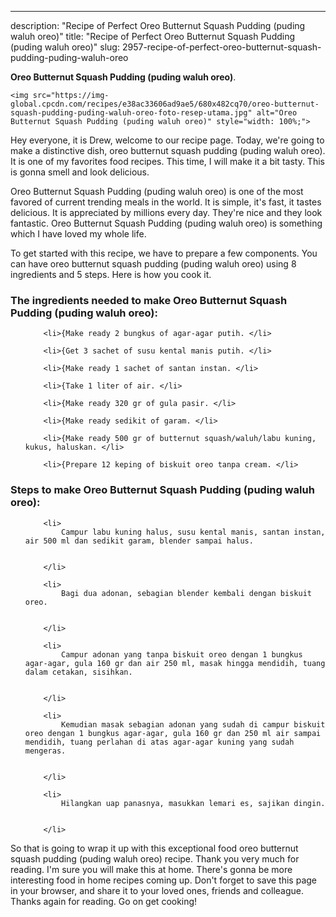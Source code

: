 ---
description: "Recipe of Perfect Oreo Butternut Squash Pudding (puding waluh oreo)"
title: "Recipe of Perfect Oreo Butternut Squash Pudding (puding waluh oreo)"
slug: 2957-recipe-of-perfect-oreo-butternut-squash-pudding-puding-waluh-oreo

<p>
	<strong>Oreo Butternut Squash Pudding (puding waluh oreo)</strong>. 
	
</p>
<p>
	
	<img src="https://img-global.cpcdn.com/recipes/e38ac33606ad9ae5/680x482cq70/oreo-butternut-squash-pudding-puding-waluh-oreo-foto-resep-utama.jpg" alt="Oreo Butternut Squash Pudding (puding waluh oreo)" style="width: 100%;">
	
	
</p>
<p>
	Hey everyone, it is Drew, welcome to our recipe page. Today, we're going to make a distinctive dish, oreo butternut squash pudding (puding waluh oreo). It is one of my favorites food recipes. This time, I will make it a bit tasty. This is gonna smell and look delicious.
</p>
	
<p>
	
</p>
<p>
	Oreo Butternut Squash Pudding (puding waluh oreo) is one of the most favored of current trending meals in the world. It is simple, it's fast, it tastes delicious. It is appreciated by millions every day. They're nice and they look fantastic. Oreo Butternut Squash Pudding (puding waluh oreo) is something which I have loved my whole life.
</p>

<p>
To get started with this recipe, we have to prepare a few components. You can have oreo butternut squash pudding (puding waluh oreo) using 8 ingredients and 5 steps. Here is how you cook it.
</p>

<h3>The ingredients needed to make Oreo Butternut Squash Pudding (puding waluh oreo):</h3>

<ol>
	
		<li>{Make ready 2 bungkus of agar-agar putih. </li>
	
		<li>{Get 3 sachet of susu kental manis putih. </li>
	
		<li>{Make ready 1 sachet of santan instan. </li>
	
		<li>{Take 1 liter of air. </li>
	
		<li>{Make ready 320 gr of gula pasir. </li>
	
		<li>{Make ready sedikit of garam. </li>
	
		<li>{Make ready 500 gr of butternut squash/waluh/labu kuning, kukus, haluskan. </li>
	
		<li>{Prepare 12 keping of biskuit oreo tanpa cream. </li>
	
</ol>
<p>
	
</p>

<h3>Steps to make Oreo Butternut Squash Pudding (puding waluh oreo):</h3>

<ol>
	
		<li>
			Campur labu kuning halus, susu kental manis, santan instan, air 500 ml dan sedikit garam, blender sampai halus.
			
			
		</li>
	
		<li>
			Bagi dua adonan, sebagian blender kembali dengan biskuit oreo.
			
			
		</li>
	
		<li>
			Campur adonan yang tanpa biskuit oreo dengan 1 bungkus agar-agar, gula 160 gr dan air 250 ml, masak hingga mendidih, tuang dalam cetakan, sisihkan.
			
			
		</li>
	
		<li>
			Kemudian masak sebagian adonan yang sudah di campur biskuit oreo dengan 1 bungkus agar-agar, gula 160 gr dan 250 ml air sampai mendidih, tuang perlahan di atas agar-agar kuning yang sudah mengeras.
			
			
		</li>
	
		<li>
			Hilangkan uap panasnya, masukkan lemari es, sajikan dingin.
			
			
		</li>
	
</ol>

<p>
	
</p>

<p>
	So that is going to wrap it up with this exceptional food oreo butternut squash pudding (puding waluh oreo) recipe. Thank you very much for reading. I'm sure you will make this at home. There's gonna be more interesting food in home recipes coming up. Don't forget to save this page in your browser, and share it to your loved ones, friends and colleague. Thanks again for reading. Go on get cooking!
</p>
